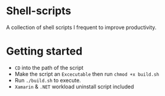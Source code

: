 # Shell-scripts
A collection of shell scripts I frequent to improve productivity.
# Getting started
- `CD` into the path of the script
- Make the script an `Excecutable` then run `chmod +x build.sh`
- Run `./build.sh` to execute.
- `Xamarin` & `.NET` workload uninstall script included
